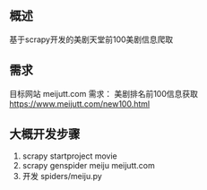 ## 概述
基于scrapy开发的美剧天堂前100美剧信息爬取
## 需求
目标网站 meijutt.com
需求： 美剧排名前100信息获取 https://www.meijutt.com/new100.html
## 大概开发步骤
1. scrapy startproject movie
2. scrapy genspider meiju meijutt.com
3. 开发 spiders/meiju.py
 